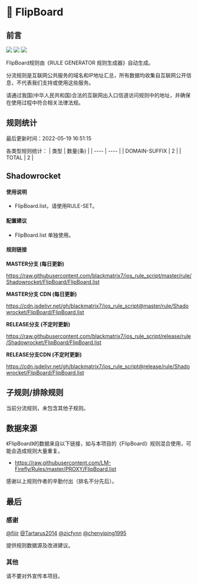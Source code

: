 # 🧸 FlipBoard

## 前言

![](https://shields.io/badge/-移除重复规则-ff69b4) ![](https://shields.io/badge/-DOMAIN与DOMAIN--SUFFIX合并-green) ![](https://shields.io/badge/-IP--CIDR(6)合并-blueviolet) 

FlipBoard规则由《RULE GENERATOR 规则生成器》自动生成。

分流规则是互联网公共服务的域名和IP地址汇总，所有数据均收集自互联网公开信息，不代表我们支持或使用这些服务。

请通过我国(中华人民共和国)合法的互联网出入口信道访问规则中的地址，并确保在使用过程中符合相关法律法规。

## 规则统计

最后更新时间：2022-05-19 16:51:15

各类型规则统计：
| 类型 | 数量(条)  | 
| ---- | ----  |
| DOMAIN-SUFFIX | 2  | 
| TOTAL | 2  | 


## Shadowrocket 

#### 使用说明
- FlipBoard.list，请使用RULE-SET。

#### 配置建议
- FlipBoard.list 单独使用。

#### 规则链接
**MASTER分支 (每日更新)**

https://raw.githubusercontent.com/blackmatrix7/ios_rule_script/master/rule/Shadowrocket/FlipBoard/FlipBoard.list

**MASTER分支 CDN (每日更新)**

https://cdn.jsdelivr.net/gh/blackmatrix7/ios_rule_script@master/rule/Shadowrocket/FlipBoard/FlipBoard.list

**RELEASE分支 (不定时更新)**

https://raw.githubusercontent.com/blackmatrix7/ios_rule_script/release/rule/Shadowrocket/FlipBoard/FlipBoard.list

**RELEASE分支CDN (不定时更新)**

https://cdn.jsdelivr.net/gh/blackmatrix7/ios_rule_script@release/rule/Shadowrocket/FlipBoard/FlipBoard.list

## 子规则/排除规则


当前分流规则，未包含其他子规则。

## 数据来源

《FlipBoard》的数据来自以下链接，如与本项目的《FlipBoard》规则混合使用，可能会造成规则大量重复。

- https://raw.githubusercontent.com/LM-Firefly/Rules/master/PROXY/FlipBoard.list


感谢以上规则作者的辛勤付出（排名不分先后）。

## 最后

### 感谢

[@fiiir](https://github.com/fiiir) [@Tartarus2014](https://github.com/Tartarus2014) [@zjcfynn](https://github.com/zjcfynn) [@chenyiping1995](https://github.com/chenyiping1995) 

提供规则数据源及改进建议。

### 其他

请不要对外宣传本项目。